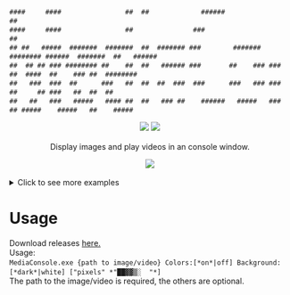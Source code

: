 ```
####     ####                ##  ##             ######                                     ##
####     ####                ##               ###                                          ##
## ##   #####  #######  #######  ##  ####### ###        #######  ######## ######  #######  ##   ######
##  ## ## ### ######## ##    ##  ##   ###### ###       ##    ### ###   ##  ####  ##    ### ##  ########
##   ###  ###  ##      ###   ##  ##  ##  ###  ###      ###   ### ###   ##     ## ###   ##  ##  ##
##   ##   ###   #####   #### ##  ##   ### ##    ######   #####   ###   ## #####    #####   ##    #####
```
<p align="center">
<img src="https://img.shields.io/badge/License-GPLv3-blue.svg">
<img src="https://img.shields.io/badge/version-1.3-blue.svg">
<br/>
<br/>
<a>Display images and play videos in an console window.<a/>
</p>

<p align="center">
<img src="README/gif2.gif">
</p>

<details><summary>Click to see more examples</summary>
  <p align="center">
    <img src="README/gif1.gif">
    <img src="README/picture1.jpg">
    <img src="README/picture2.jpg">
    <img src="README/picture3.jpg">
  <p align="center">
</details>

# Usage
Download releases [here.](https://github.com/GHenkje/MediaConsole/releases)\
Usage:\
`MediaConsole.exe {path to image/video} Colors:[*on*|off] Background:[*dark*|white] ["pixels" *"██▓▓▒░  "*]`\
The path to the image/video is required, the others are optional.
